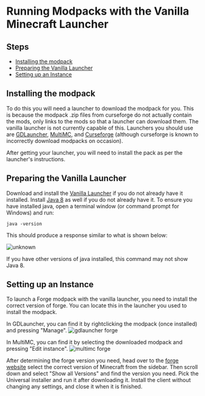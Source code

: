 # Running Modpacks with the Vanilla Minecraft Launcher

## Steps
* [Installing the modpack](#installing-the-modpack)
* [Preparing the Vanilla Launcher](#preparing-the-vanilla-launcher)
* [Setting up an Instance](#setting-up-an-instance)

## Installing the modpack

To do this you will need a launcher to download the modpack for you. This is because the modpack .zip files from curseforge do not actually contain the mods, only links to the mods so that a launcher can download them. The vanilla launcher is not currently capable of this. Launchers you should use are [GDLauncher](http://gdevs.io), [MultiMC](https://multimc.org/), and [Curseforge](https://download.curseforge.com/) (although curseforge is known to incorrectly download modpacks on occasion). 

After getting your launcher, you will need to install the pack as per the launcher's instructions. 

## Preparing the Vanilla Launcher

Download and install the [Vanilla Launcher](https://www.minecraft.net/en-us/download) if you do not already have it installed. Install [Java 8](https://www.java.com/en/download/) as well if you do not already have it. To ensure you have installed java, open a terminal window (or command prompt for Windows) and run: 

    java -version

This should produce a response similar to what is shown below: 

![unknown](https://user-images.githubusercontent.com/80121423/141528372-a1743b53-b051-45e3-af05-6caad8684f60.png)

If you have other versions of java installed, this command may not show Java 8. 

## Setting up an Instance

To launch a Forge modpack with the vanilla launcher, you need to install the correct version of forge. You can locate this in the launcher you used to install the modpack. 

In GDLauncher, you can find it by rightclicking the modpack (once installed) and pressing "Manage". ![gdlauncher forge](https://user-images.githubusercontent.com/80121423/141530354-d8f40fb1-95e5-41c7-a1d8-db20e98c1dd2.png)

In MultiMC, you can find it by selecting the downloaded modpack and pressing "Edit instance". ![multimc forge](https://user-images.githubusercontent.com/80121423/141531655-431dcda1-9d1f-402e-bc79-04c9be25be11.png)

After determining the forge version you need, head over to the [forge website](https://files.minecraftforge.net/net/minecraftforge/forge/) select the correct version of Minecraft from the sidebar. Then scroll down and select "Show all Versions" and find the version you need. Pick the Universal installer and run it after downloading it. Install the client without changing any settings, and close it when it is finished. 
